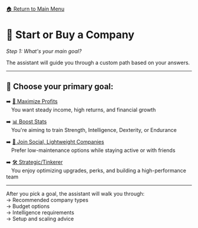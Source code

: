 [🏠 Return to Main Menu](main_menu.md)

# 🚀 Start or Buy a Company  
*Step 1: What's your main goal?*

The assistant will guide you through a custom path based on your answers.

---

## 🎯 Choose your primary goal:

➡️ [💸 Maximize Profits](decision_flow/goal_profit.md)  
 You want steady income, high returns, and financial growth

➡️ [📊 Boost Stats](decision_flow/goal_stats.md)  
 You're aiming to train Strength, Intelligence, Dexterity, or Endurance

➡️ [🤝 Join Social, Lightweight Companies](decision_flow/goal_social.md)  
 Prefer low-maintenance options while staying active or with friends

➡️ [🛠️ Strategic/Tinkerer](decision_flow/goal_strategy.md)  
 You enjoy optimizing upgrades, perks, and building a high-performance team

---

After you pick a goal, the assistant will walk you through:  
→ Recommended company types  
→ Budget options  
→ Intelligence requirements  
→ Setup and scaling advice
